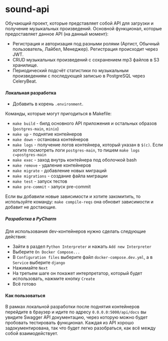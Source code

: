 # sound-api
Обучающий проект, которые представляет собой API для загрузки и получение музыкальных произведений. 
Основной функционал, которые предоставляет данное API (на данный момент):
* Регистрация и авторизация под разными ролями (Артист, Обычный пользователь, Лайбел, Менеджер). 
Регистрация происходит через JWT.
* CRUD музыкальных произведений с сохранением mp3 файлов в S3 хранилище.
* Периодический подсчёт статистики по музыкальным произведениям c последующей записью в PostgreSQL через CeleryBeat.


#### Локальная разработка
- Добавить в корень `.environment`.

Команды, которые могут пригодиться в Makefile:
- `make build` - билд основного API приложения и остальных образов (`postgres-main`, `minio`)
- `make up` - поднятие контейнеров
- `make down` - остановка контейнеров
- `make logs` - получение логов контейнера, который указан в `$(c)`. Если хотите посмотреть логи `postgres-main`, то пишем `make logs c=postgres-main`
- `make exec` - заход внутрь контейнера под оболочкой bash
- `make remove` - удаление контейнеров
- `make migrate` - добавление новых миграций
- `make migrations` - создание файла миграции
- `make test` - запуск тестов
- `make pre-commit` - запуск pre-commit

Если вы добавили новые зависимости и хотите закомитить, то используйте команду: `make compile-reqs` 
она обновит зависимости и добавит не достающие.

##### Разработка в PyCharm
Для использования dev-контейнеров нужно сделать следующие действия:
- Зайти в раздел `Python Interpreter` и нажать `Add new Interpreter`
- Выберите `On Docker Compose...`
- В `Configuration files` выберите файл `docker-compose.dev.yml`, а в `Service` выберите `django`
- Нажимайте `Next`
- На третьем шаге он покажет интерпретатор, который будет использовать, нажмите кнопку `Create`
- Всё готово

#### Как пользоваться
В рамках локальной разработки после поднятия контейнеров перейдите в браузер и идите по адресу `0.0.0.0:5000/api/docs`
вы увидите Swagger API документацию, через которую можно будет пробовать тестировать функционал. 
Каждая из API хорошо задокументирована, так что будет легко разобраться, как всё между собой взаимодействует.